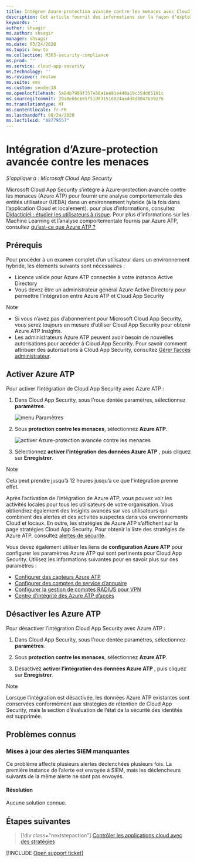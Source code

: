 ```yaml
---
title: Intégrer Azure-protection avancée contre les menaces avec Cloud App Security
description: Cet article fournit des informations sur la façon d’exploiter Azure Advanced Threat Protection Insights dans Cloud App Security pour la détection hybride des risques.
keywords: ''
author: shsagir
ms.author: shsagir
manager: shsagir
ms.date: 03/24/2020
ms.topic: how-to
ms.collection: M365-security-compliance
ms.prod: ''
ms.service: cloud-app-security
ms.technology: ''
ms.reviewer: reutam
ms.suite: ems
ms.custom: seodec18
ms.openlocfilehash: 5a84b7989f357e58a1ee91e448a19c55dd85191c
ms.sourcegitcommit: 29a8e66c665f51d831516924ae4d9d8047b39276
ms.translationtype: MT
ms.contentlocale: fr-FR
ms.lasthandoff: 08/24/2020
ms.locfileid: "88779557"
---
```

# <a name="azure-advanced-threat-protection-integration"></a>Intégration d’Azure-protection avancée contre les menaces

*S’applique à : Microsoft Cloud App Security*

Microsoft Cloud App Security s’intègre à Azure-protection avancée contre les menaces (Azure ATP) pour fournir une analyse comportementale des entités utilisateur (UEBA) dans un environnement hybride (à la fois dans l’application Cloud et localement). pour plus d’informations, consultez [Didacticiel : étudier les utilisateurs à risque](tutorial-ueba.md). Pour plus d’informations sur les Machine Learning et l’analyse comportementale fournis par Azure ATP, consultez [qu’est-ce que Azure ATP ?](https://docs.microsoft.com/azure-advanced-threat-protection/what-is-atp)

## <a name="prerequisites"></a>Prérequis

Pour procéder à un examen complet d’un utilisateur dans un environnement hybride, les éléments suivants sont nécessaires :

- Licence valide pour Azure ATP connectée à votre instance Active Directory
- Vous devez être un administrateur général Azure Active Directory pour permettre l’intégration entre Azure ATP et Cloud App Security

> [!NOTE]
>
> - Si vous n’avez pas d’abonnement pour Microsoft Cloud App Security, vous serez toujours en mesure d’utiliser Cloud App Security pour obtenir Azure ATP Insights.
> - Les administrateurs Azure ATP peuvent avoir besoin de nouvelles autorisations pour accéder à Cloud App Security. Pour savoir comment attribuer des autorisations à Cloud App Security, consultez [Gérer l’accès administrateur](manage-admins.md).

## <a name="enable-azure-atp"></a>Activer Azure ATP

Pour activer l’intégration de Cloud App Security avec Azure ATP :

1. Dans Cloud App Security, sous l’roue dentée paramètres, sélectionnez **paramètres**.

    ![menu Paramètres](media/azip-system-settings.png)

1. Sous **protection contre les menaces**, sélectionnez **Azure ATP**.

    ![activer Azure-protection avancée contre les menaces](media/aatp-integration.png)

1. Sélectionnez **activer l’intégration des données Azure ATP** , puis cliquez sur **Enregistrer**.

> [!NOTE]
> Cela peut prendre jusqu’à 12 heures jusqu’à ce que l’intégration prenne effet.

Après l’activation de l’intégration de Azure ATP, vous pouvez voir les activités locales pour tous les utilisateurs de votre organisation. Vous obtiendrez également des Insights avancés sur vos utilisateurs qui combinent des alertes et des activités suspectes dans vos environnements Cloud et locaux. En outre, les stratégies de Azure ATP s’affichent sur la page stratégies Cloud App Security. Pour obtenir la liste des stratégies de Azure ATP, consultez [alertes de sécurité](https://docs.microsoft.com/azure-advanced-threat-protection/suspicious-activity-guide).

Vous devez également utiliser les liens de **configuration Azure ATP** pour configurer les paramètres Azure ATP qui sont pertinents pour Cloud App Security. Utilisez les informations suivantes pour en savoir plus sur ces paramètres :

- [Configurer des capteurs Azure ATP](/azure-advanced-threat-protection/install-atp-step5)
- [Configurer des comptes de service d’annuaire](/azure-advanced-threat-protection/install-atp-step2)
- [Configurer la gestion de comptes RADIUS pour VPN](/azure-advanced-threat-protection/install-atp-step6-vpn)
- [Centre d’intégrité des Azure ATP d’accès](/azure-advanced-threat-protection/atp-health-center)

## <a name="disable-azure-atp"></a>Désactiver les Azure ATP

Pour désactiver l’intégration Cloud App Security avec Azure ATP :

1. Dans Cloud App Security, sous l’roue dentée paramètres, sélectionnez **paramètres**.

1. Sous **protection contre les menaces**, sélectionnez **Azure ATP**.

1. Désactivez **activer l’intégration des données Azure ATP** , puis cliquez sur **Enregistrer**.

> [!NOTE]
> Lorsque l’intégration est désactivée, les données Azure ATP existantes sont conservées conformément aux stratégies de rétention de Cloud App Security, mais la section d’évaluation de l’état de la sécurité des identités est supprimée.

## <a name="known-issues"></a>Problèmes connus

### <a name="missing-siem-alert-updates"></a>Mises à jour des alertes SIEM manquantes

Ce problème affecte plusieurs alertes déclenchées plusieurs fois. La première instance de l’alerte est envoyée à SIEM, mais les déclencheurs suivants de la même alerte ne sont pas envoyés.

#### <a name="resolution"></a>Résolution

Aucune solution connue.

## <a name="next-steps"></a>Étapes suivantes

> [!div class="nextstepaction"]
> [Contrôler les applications cloud avec des stratégies](control-cloud-apps-with-policies.md)

[!INCLUDE [Open support ticket](includes/support.md)]
